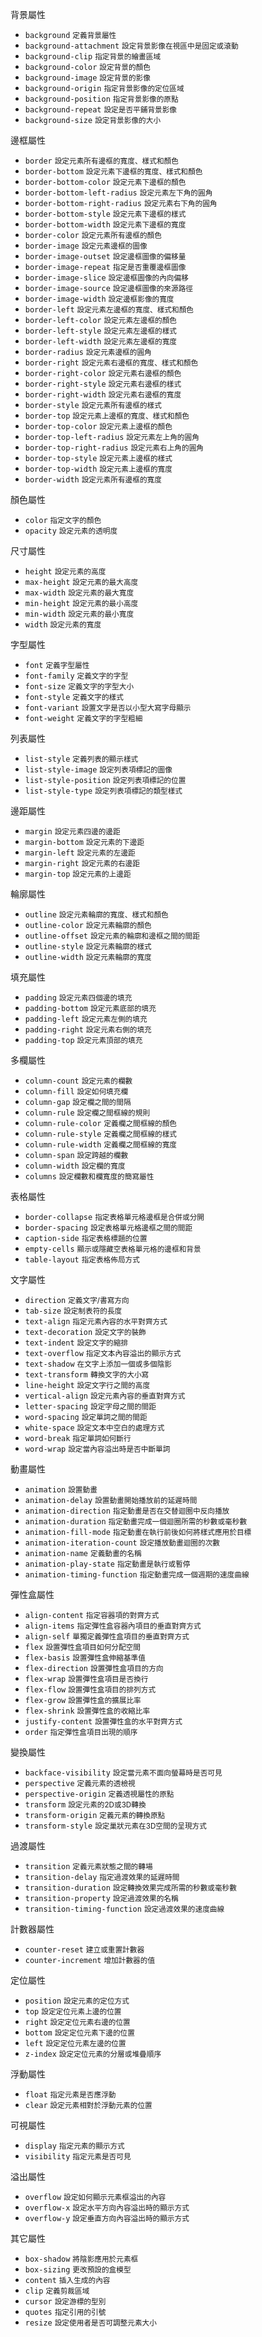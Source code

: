 背景屬性
- `background` <small>定義背景屬性</small>
- `background-attachment` <small>設定背景影像在視區中是固定或滾動</small>
- `background-clip` <small>指定背景的繪畫區域</small>
- `background-color` <small>設定背景的顏色</small>
- `background-image` <small>設定背景的影像</small>
- `background-origin` <small>指定背景影像的定位區域</small>
- `background-position` <small>指定背景影像的原點</small>
- `background-repeat` <small>設定是否平鋪背景影像</small>
- `background-size` <small>設定背景影像的大小</small>

邊框屬性
- `border` <small>設定元素所有邊框的寬度、樣式和顏色</small>
- `border-bottom` <small>設定元素下邊框的寬度、樣式和顏色</small>
- `border-bottom-color` <small>設定元素下邊框的顏色</small>
- `border-bottom-left-radius` <small>設定元素左下角的圓角</small>
- `border-bottom-right-radius` <small>設定元素右下角的圓角</small>
- `border-bottom-style` <small>設定元素下邊框的樣式</small>
- `border-bottom-width` <small>設定元素下邊框的寬度</small>
- `border-color` <small>設定元素所有邊框的顏色</small>
- `border-image` <small>設定元素邊框的圖像</small>
- `border-image-outset` <small>設定邊框圖像的偏移量</small>
- `border-image-repeat` <small>指定是否重覆邊框圖像</small>
- `border-image-slice` <small>設定邊框圖像的內向偏移</small>
- `border-image-source` <small>設定邊框圖像的來源路徑</small>
- `border-image-width` <small>設定邊框影像的寬度</small>
- `border-left` <small>設定元素左邊框的寬度、樣式和顏色</small>
- `border-left-color` <small>設定元素左邊框的顏色</small>
- `border-left-style` <small>設定元素左邊框的樣式</small>
- `border-left-width` <small>設定元素左邊框的寬度</small>
- `border-radius` <small>設定元素邊框的圓角</small>
- `border-right` <small>設定元素右邊框的寬度、樣式和顏色</small>
- `border-right-color` <small>設定元素右邊框的顏色</small>
- `border-right-style` <small>設定元素右邊框的樣式</small>
- `border-right-width` <small>設定元素右邊框的寬度</small>
- `border-style` <small>設定元素所有邊框的樣式</small>
- `border-top` <small>設定元素上邊框的寬度、樣式和顏色</small>
- `border-top-color` <small>設定元素上邊框的顏色</small>
- `border-top-left-radius` <small>設定元素左上角的圓角</small>
- `border-top-right-radius` <small>設定元素右上角的圓角</small>
- `border-top-style` <small>設定元素上邊框的樣式</small>
- `border-top-width` <small>設定元素上邊框的寬度</small>
- `border-width` <small>設定元素所有邊框的寬度</small>

顏色屬性
- `color` <small>指定文字的顏色</small>
- `opacity` <small>設定元素的透明度</small>

尺寸屬性
- `height` <small>設定元素的高度</small>
- `max-height` <small>設定元素的最大高度</small>
- `max-width` <small>設定元素的最大寬度</small>
- `min-height` <small>設定元素的最小高度</small>
- `min-width` <small>設定元素的最小寬度</small>
- `width` <small>設定元素的寬度</small>

字型屬性
- `font` <small>定義字型屬性</small>
- `font-family` <small>定義文字的字型</small>
- `font-size` <small>定義文字的字型大小</small>
- `font-style` <small>定義文字的樣式</small>
- `font-variant` <small>設置文字是否以小型大寫字母顯示</small>
- `font-weight` <small>定義文字的字型粗細</small>

列表屬性
- `list-style` <small>定義列表的顯示樣式</small>
- `list-style-image` <small>設定列表項標記的圖像</small>
- `list-style-position` <small>設定列表項標記的位置</small>
- `list-style-type` <small>設定列表項標記的類型樣式</small>

邊距屬性
- `margin` <small>設定元素四邊的邊距</small>
- `margin-bottom` <small>設定元素的下邊距</small>
- `margin-left` <small>設定元素的左邊距</small>
- `margin-right` <small>設定元素的右邊距</small>
- `margin-top` <small>設定元素的上邊距</small>

輪廓屬性
- `outline` <small>設定元素輪廓的寬度、樣式和顏色</small>
- `outline-color` <small>設定元素輪廓的顏色</small>
- `outline-offset` <small>設定元素的輪廓和邊框之間的間距</small>
- `outline-style` <small>設定元素輪廓的樣式</small>
- `outline-width` <small>設定元素輪廓的寬度</small>

填充屬性
- `padding` <small>設定元素四個邊的填充</small>
- `padding-bottom` <small>設定元素底部的填充</small>
- `padding-left` <small>設定元素左側的填充</small>
- `padding-right` <small>設定元素右側的填充</small>
- `padding-top` <small>設定元素頂部的填充</small>

多欄屬性
- `column-count` <small>設定元素的欄數</small>
- `column-fill` <small>設定如何填充欄</small>
- `column-gap` <small>設定欄之間的間隔</small>
- `column-rule` <small>設定欄之間框線的規則</small>
- `column-rule-color` <small>定義欄之間框線的顏色</small>
- `column-rule-style` <small>定義欄之間框線的樣式</small>
- `column-rule-width` <small>定義欄之間框線的寬度</small>
- `column-span` <small>設定跨越的欄數</small>
- `column-width` <small>設定欄的寬度</small>
- `columns` <small>設定欄數和欄寬度的簡寫屬性</small>

表格屬性
- `border-collapse` <small>指定表格單元格邊框是合併或分開</small>
- `border-spacing` <small>設定表格單元格邊框之間的間距</small>
- `caption-side` <small>指定表格標題的位置</small>
- `empty-cells` <small>顯示或隱藏空表格單元格的邊框和背景</small>
- `table-layout` <small>指定表格佈局方式</small>

文字屬性
- `direction` <small>定義文字/書寫方向</small>
- `tab-size` <small>設定制表符的長度</small>
- `text-align` <small>指定元素內容的水平對齊方式</small>
- `text-decoration` <small>設定文字的裝飾</small>
- `text-indent` <small>設定文字的縮排</small>
- `text-overflow` <small>指定文本內容溢出的顯示方式</small>
- `text-shadow` <small>在文字上添加一個或多個陰影</small>
- `text-transform` <small>轉換文字的大小寫</small>
- `line-height` <small>設定文字行之間的高度</small>
- `vertical-align` <small>設定元素內容的垂直對齊方式</small>
- `letter-spacing` <small>設定字母之間的間距</small>
- `word-spacing` <small>設定單詞之間的間距</small>
- `white-space` <small>設定文本中空白的處理方式</small>
- `word-break` <small>指定單詞如何斷行</small>
- `word-wrap` <small>設定當內容溢出時是否中斷單詞</small>

動畫屬性
- `animation` <small>設置動畫</small>
- `animation-delay` <small>設置動畫開始播放前的延遲時間</small>
- `animation-direction` <small>指定動畫是否在交替迴圈中反向播放</small>
- `animation-duration` <small>指定動畫完成一個迴圈所需的秒數或毫秒數</small>
- `animation-fill-mode` <small>指定動畫在執行前後如何將樣式應用於目標</small>
- `animation-iteration-count` <small>設定播放動畫迴圈的次數</small>
- `animation-name` <small>定義動畫的名稱</small>
- `animation-play-state` <small>指定動畫是執行或暫停</small>
- `animation-timing-function` <small>指定動畫完成一個週期的速度曲線</small>

彈性盒屬性
- `align-content` <small>指定容器項的對齊方式</small>
- `align-items` <small>指定彈性盒容器內項目的垂直對齊方式</small>
- `align-self` <small>單獨定義彈性盒項目的垂直對齊方式</small>
- `flex` <small>設置彈性盒項目如何分配空間</small>
- `flex-basis` <small>設置彈性盒伸縮基準值</small>
- `flex-direction` <small>設置彈性盒項目的方向</small>
- `flex-wrap` <small>設置彈性盒項目是否換行</small>
- `flex-flow` <small>設置彈性盒項目的排列方式</small>
- `flex-grow` <small>設置彈性盒的擴展比率</small>
- `flex-shrink` <small>設置彈性盒的收縮比率</small>
- `justify-content` <small>設置彈性盒的水平對齊方式</small>
- `order` <small>指定彈性盒項目出現的順序</small>

變換屬性
- `backface-visibility` <small>設定當元素不面向螢幕時是否可見</small>
- `perspective` <small>定義元素的透檢視</small>
- `perspective-origin` <small>定義透視屬性的原點</small>
- `transform` <small>設定元素的2D或3D轉換</small>
- `transform-origin` <small>定義元素的轉換原點</small>
- `transform-style` <small>設定巢狀元素在3D空間的呈現方式</small>

過渡屬性
- `transition` <small>定義元素狀態之間的轉場</small>
- `transition-delay` <small>指定過渡效果的延遲時間</small>
- `transition-duration` <small>設定轉換效果完成所需的秒數或毫秒數</small>
- `transition-property` <small>設定過渡效果的名稱</small>
- `transition-timing-function` <small>設定過渡效果的速度曲線</small>

計數器屬性
- `counter-reset` <small>建立或重置計數器</small>
- `counter-increment` <small>增加計數器的值</small>

定位屬性
- `position` <small>設定元素的定位方式</small>
- `top` <small>設定定位元素上邊的位置</small>
- `right` <small>設定定位元素右邊的位置</small>
- `bottom` <small>設定定位元素下邊的位置</small>
- `left` <small>設定定位元素左邊的位置</small>
- `z-index` <small>設定定位元素的分層或堆疊順序</small>

浮動屬性
- `float` <small>指定元素是否應浮動</small>
- `clear` <small>設定元素相對於浮動元素的位置</small>

可視屬性
- `display` <small>指定元素的顯示方式</small>
- `visibility` <small>指定元素是否可見</small>

溢出屬性
- `overflow` <small>設定如何顯示元素框溢出的內容</small>
- `overflow-x` <small>設定水平方向內容溢出時的顯示方式</small>
- `overflow-y` <small>設定垂直方向內容溢出時的顯示方式</small>

其它屬性
- `box-shadow` <small>將陰影應用於元素框</small>
- `box-sizing` <small>更改預設的盒模型</small>
- `content` <small>插入生成的內容</small>
- `clip` <small>定義剪裁區域</small>
- `cursor` <small>設定游標的型別</small>
- `quotes` <small>指定引用的引號</small>
- `resize` <small>設定使用者是否可調整元素大小</small>